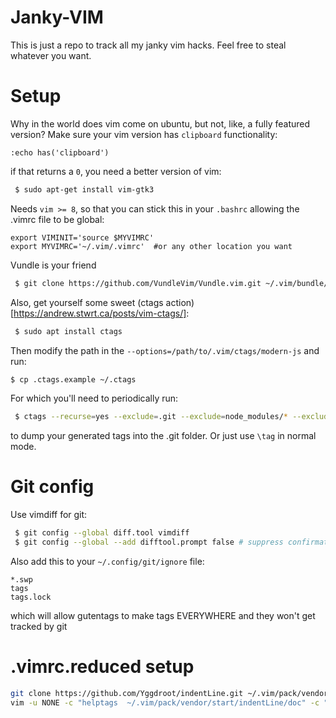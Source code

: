 # Janky-VIM
This is just a repo to track all my janky vim hacks. Feel free to steal whatever you want.

# Setup
Why in the world does vim come on ubuntu, but not, like, a fully featured version? Make sure your vim version has `clipboard` functionality:
```vim
:echo has('clipboard')
```
if that returns a `0`, you need a better version of vim:
```bash
 $ sudo apt-get install vim-gtk3
```

Needs `vim >= 8`, so that you can stick this in your `.bashrc` allowing the .vimrc file to be global:
```
export VIMINIT='source $MYVIMRC'
export MYVIMRC='~/.vim/.vimrc'  #or any other location you want
```

Vundle is your friend
```bash
 $ git clone https://github.com/VundleVim/Vundle.vim.git ~/.vim/bundle/Vundle.vim
```


Also, get yourself some sweet (ctags action)[https://andrew.stwrt.ca/posts/vim-ctags/]:
```bash
 $ sudo apt install ctags
```
Then modify the path in the `--options=/path/to/.vim/ctags/modern-js` and run:
```bash
$ cp .ctags.example ~/.ctags
```
For which you'll need to periodically run:
```bash
 $ ctags --recurse=yes --exclude=.git --exclude=node_modules/* --exclude=venv/*
```
to dump your generated tags into the .git folder. Or just use `\tag` in normal mode.

# Git config
Use vimdiff for git:
```bash
 $ git config --global diff.tool vimdiff
 $ git config --global --add difftool.prompt false # suppress confirmation
```

Also add this to your `~/.config/git/ignore` file:
```
*.swp
tags
tags.lock
```
which will allow gutentags to make tags EVERYWHERE and they won't get tracked by git


# .vimrc.reduced setup
```bash
git clone https://github.com/Yggdroot/indentLine.git ~/.vim/pack/vendor/start/indentLine
vim -u NONE -c "helptags  ~/.vim/pack/vendor/start/indentLine/doc" -c "q"
```
